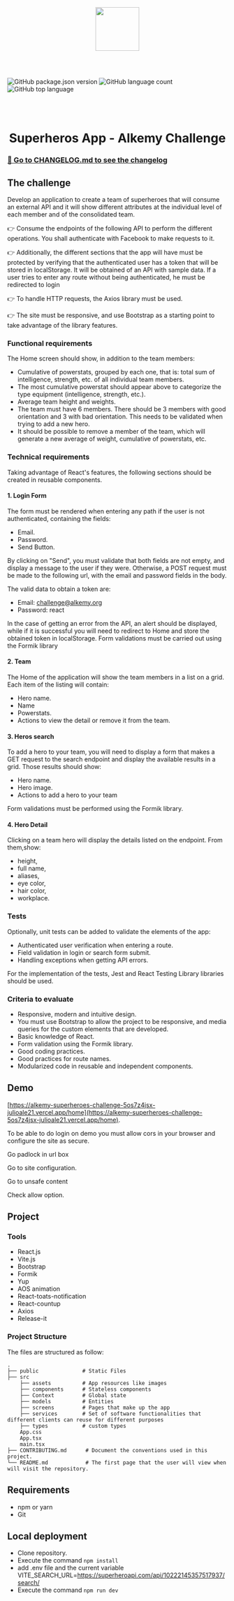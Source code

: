 <br/><br/>
<br/><br/>

<p align="center">
    <img height="100" src="https://www.alkemy.org/assets/images/logo-header.png">
   </p>
   
   
   <br/><br/>
    
   
   ![GitHub package.json version](https://img.shields.io/github/package-json/v/julioale21/alkemy-superheroes-challenge?color=blue)
   ![GitHub language count](https://img.shields.io/github/languages/count/julioale21/alkemy-superheroes-challenge?color=blue)
   ![GitHub top language](https://img.shields.io/github/languages/top/julioale21/alkemy-superheroes-challenge)
 
   
   <br/><br/>
   

   <h1 align="center">Superheros App - Alkemy Challenge</h1>
   
   
### [📖 Go to CHANGELOG.md to see the changelog](CHANGELOG.md)

  
## The challenge

Develop an application to create a team of superheroes that will consume an external API and
it will show different attributes at the individual level of each member and of the consolidated team.

👉 Consume the endpoints of the following API to perform the different operations. You shall
authenticate with Facebook to make requests to it.

👉 Additionally, the different sections that the app will have must be protected by verifying that the
authenticated user has a token that will be stored in localStorage. 
It will be obtained of an API with sample data. If a user tries to enter any route without being authenticated,
he must be redirected to login

👉 To handle HTTP requests, the Axios library must be used.

👉 The site must be responsive, and use Bootstrap as a starting point to take advantage of the
library features.

### Functional requirements
The Home screen should show, in addition to the team members:
  - Cumulative of powerstats, grouped by each one, that is: total sum of intelligence, strength, etc. of all individual team members.
  - The most cumulative powerstat should appear above to categorize the type equipment (intelligence, strength, etc.).
  - Average team height and weights.
  - The team must have 6 members. There should be 3 members with good orientation and 3 with bad orientation. This needs to be validated when trying to add a new hero.
  - It should be possible to remove a member of the team, which will generate a new average of weight, cumulative of powerstats, etc.

### Technical requirements
Taking advantage of React's features, the following sections should be created in reusable components.

#### 1. Login Form
The form must be rendered when entering any path if the user is not authenticated, containing the fields:
  - Email.
  - Password.
  - Send Button.

By clicking on "Send", you must validate that both fields are not empty, and display a message to the user if they were. 
Otherwise, a POST request must be made to the following url, with the email and password fields in the body.

The valid data to obtain a token are:
  - Email: challenge@alkemy.org
  - Password: react
  
In the case of getting an error from the API, an alert should be displayed, while if it is successful you will need to redirect to Home and store the obtained token in localStorage.
Form validations must be carried out using the Formik library

#### 2. Team
The Home of the application will show the team members in a list on a grid. Each item of the listing will contain:
  - Hero name.
  - Name
  - Powerstats.
  - Actions to view the detail or remove it from the team.

#### 3. Heros search
To add a hero to your team, you will need to display a form that makes a GET request to the search endpoint and display the available results in a grid. Those results should
show:

  - Hero name.
  - Hero image.
  - Actions to add a hero to your team

Form validations must be performed using the Formik library.

#### 4. Hero Detail
Clicking on a team hero will display the details listed on the endpoint. From them,show: 

  - height, 
  - full name, 
  - aliases, 
  - eye color,
  - hair color, 
  - workplace.

### Tests
Optionally, unit tests can be added to validate the elements of the app:
- Authenticated user verification when entering a route.
- Field validation in login or search form submit.
- Handling exceptions when getting API errors.

For the implementation of the tests, Jest and React Testing Library libraries should be used.

### Criteria to evaluate
- Responsive, modern and intuitive design.
- You must use Bootstrap to allow the project to be responsive, and media queries for the custom elements that are developed.
- Basic knowledge of React.
- Form validation using the Formik library.
- Good coding practices.
- Good practices for route names.
- Modularized code in reusable and independent components.


## Demo
[https://alkemy-superheroes-challenge-5os7z4jsx-julioale21.vercel.app/home](https://alkemy-superheroes-challenge-5os7z4jsx-julioale21.vercel.app/home).

To be able to do login on demo you must allow cors in your browser and configure the site as secure.

Go padlock in url box

Go to site configuration.

Go to unsafe content

Check allow option.

## Project

### Tools

- React.js
- Vite.js
- Bootstrap
- Formik
- Yup
- AOS animation
- React-toats-notification
- React-countup
- Axios
- Release-it

### Project Structure
The files are structured as follow:

    .
    ├── public              # Static Files
    ├── src
        ├── assets          # App resources like images
        ├── components      # Stateless components
        ├── Context         # Global state  
        ├── models          # Entities
        ├── screens         # Pages that make up the app 
        ├── services        # Set of software functionalities that different clients can reuse for different purposes
        ├── types           # custom types
        App.css
        App.tsx
        main.tsx
    ├── CONTRIBUTING.md      # Document the conventions used in this project.
    └── README.md            # The first page that the user will view when will visit the repository.

## Requirements
* npm or yarn
* Git

## Local deployment

* Clone repository.
* Execute the command `npm install`
* add .env file and the current variable VITE_SEARCH_URL=https://superheroapi.com/api/10222145357517937/search/
* Execute the command `npm run dev`

  
